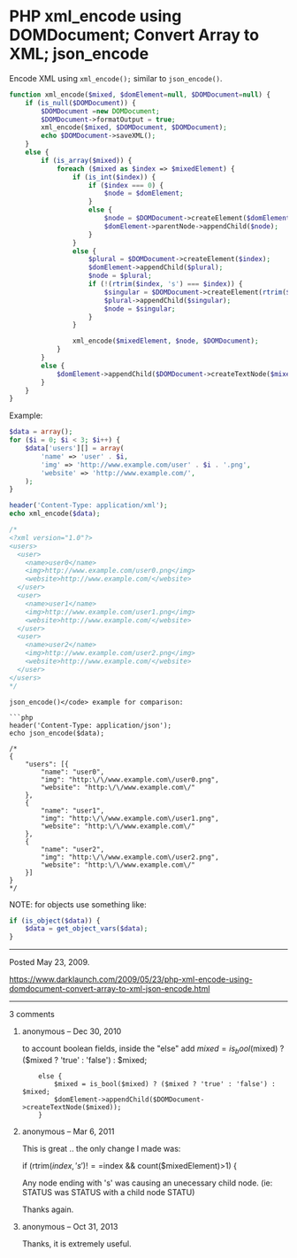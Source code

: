 # PHP xml_encode using DOMDocument; Convert Array to XML; json_encode

Encode XML using `xml_encode();` similar to `json_encode()`.

```php
function xml_encode($mixed, $domElement=null, $DOMDocument=null) {
    if (is_null($DOMDocument)) {
        $DOMDocument =new DOMDocument;
        $DOMDocument->formatOutput = true;
        xml_encode($mixed, $DOMDocument, $DOMDocument);
        echo $DOMDocument->saveXML();
    }
    else {
        if (is_array($mixed)) {
            foreach ($mixed as $index => $mixedElement) {
                if (is_int($index)) {
                    if ($index === 0) {
                        $node = $domElement;
                    }
                    else {
                        $node = $DOMDocument->createElement($domElement->tagName);
                        $domElement->parentNode->appendChild($node);
                    }
                }
                else {
                    $plural = $DOMDocument->createElement($index);
                    $domElement->appendChild($plural);
                    $node = $plural;
                    if (!(rtrim($index, 's') === $index)) {
                        $singular = $DOMDocument->createElement(rtrim($index, 's'));
                        $plural->appendChild($singular);
                        $node = $singular;
                    }
                }

                xml_encode($mixedElement, $node, $DOMDocument);
            }
        }
        else {
            $domElement->appendChild($DOMDocument->createTextNode($mixed));
        }
    }
}
```

Example:

```php
$data = array();
for ($i = 0; $i < 3; $i++) {
    $data['users'][] = array(
        'name' => 'user' . $i,
        'img' => 'http://www.example.com/user' . $i . '.png',
        'website' => 'http://www.example.com/',
    );
}

header('Content-Type: application/xml');
echo xml_encode($data);

/*
<?xml version="1.0"?>
<users>
  <user>
    <name>user0</name>
    <img>http://www.example.com/user0.png</img>
    <website>http://www.example.com/</website>
  </user>
  <user>
    <name>user1</name>
    <img>http://www.example.com/user1.png</img>
    <website>http://www.example.com/</website>
  </user>
  <user>
    <name>user2</name>
    <img>http://www.example.com/user2.png</img>
    <website>http://www.example.com/</website>
  </user>
</users>
*/
```

```
json_encode()</code> example for comparison:

```php
header('Content-Type: application/json');
echo json_encode($data);

/*
{
    "users": [{
        "name": "user0",
        "img": "http:\/\/www.example.com\/user0.png",
        "website": "http:\/\/www.example.com\/"
    },
    {
        "name": "user1",
        "img": "http:\/\/www.example.com\/user1.png",
        "website": "http:\/\/www.example.com\/"
    },
    {
        "name": "user2",
        "img": "http:\/\/www.example.com\/user2.png",
        "website": "http:\/\/www.example.com\/"
    }]
}
*/
```

NOTE: for objects use something like:

```php
if (is_object($data)) {
    $data = get_object_vars($data);
}
```

---

Posted May 23, 2009.

https://www.darklaunch.com/2009/05/23/php-xml-encode-using-domdocument-convert-array-to-xml-json-encode.html

---

3 comments

<ol><li><div>

anonymous &ndash; Dec 30, 2010<div>

to account boolean fields, inside the "else" add
$mixed = is_bool($mixed) ? ($mixed ? 'true' : 'false') : $mixed;

        else {
            $mixed = is_bool($mixed) ? ($mixed ? 'true' : 'false') : $mixed;
            $domElement->appendChild($DOMDocument->createTextNode($mixed));
        }

</div></div></li><li><div>

anonymous &ndash; Mar 6, 2011<div>

This is great .. the only change I made was:

if (rtrim($index,'s')!==$index && count($mixedElement)>1) {

Any node ending with 's' was causing an unecessary child node.  (ie: STATUS was  STATUS with a child node STATU)

Thanks again.

</div></div></li><li><div>

anonymous &ndash; Oct 31, 2013<div>

Thanks, it is extremely useful.

</div></div></li></ol>